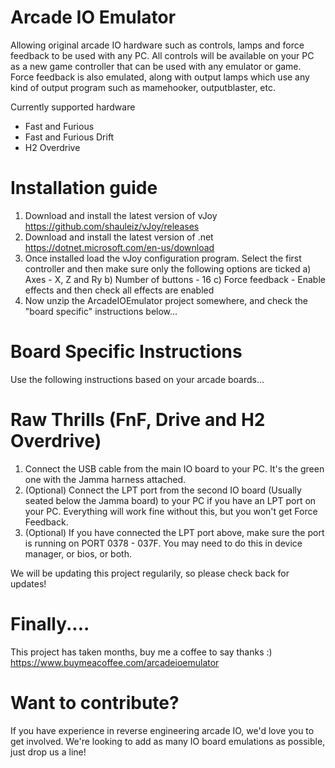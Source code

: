# Arcade IO Emulator
Allowing original arcade IO hardware such as controls, lamps and force feedback to be used with any PC.
All controls will be available on your PC as a new game controller that can be used with any emulator or game.
Force feedback is also emulated, along with output lamps which use any kind of output program such as mamehooker, outputblaster, etc.

Currently supported hardware
- Fast and Furious
- Fast and Furious Drift
- H2 Overdrive

# Installation guide
1) Download and install the latest version of vJoy https://github.com/shauleiz/vJoy/releases
2) Download and install the latest version of .net https://dotnet.microsoft.com/en-us/download
3) Once installed load the vJoy configuration program. Select the first controller and then make sure only the following options are ticked
   a) Axes - X, Z and Ry
   b) Number of buttons - 16
   c) Force feedback - Enable effects and then check all effects are enabled
4) Now unzip the ArcadeIOEmulator project somewhere, and check the "board specific" instructions below...

# Board Specific Instructions
Use the following instructions based on your arcade boards...

# Raw Thrills (FnF, Drive and H2 Overdrive)
1) Connect the USB cable from the main IO board to your PC. It's the green one with the Jamma harness attached.
2) (Optional) Connect the LPT port from the second IO board (Usually seated below the Jamma board) to your PC if you have an LPT port on your PC. Everything will work fine without this, but you won't get Force Feedback.
3) (Optional) If you have connected the LPT port above, make sure the port is running on PORT 0378 - 037F. You may need to do this in device manager, or bios, or both.

We will be updating this project regularily, so please check back for updates!

# Finally....
This project has taken months, buy me a coffee to say thanks :)
https://www.buymeacoffee.com/arcadeioemulator

# Want to contribute?
If you have experience in reverse engineering arcade IO, we'd love you to get involved.
We're looking to add as many IO board emulations as possible, just drop us a line!

